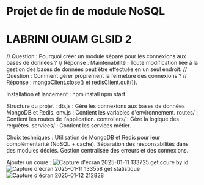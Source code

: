 # Projet de fin de module NoSQL
# LABRINI OUIAM GLSID 2
// Question : Pourquoi créer un module séparé pour les connexions aux bases de données ?
// Réponse : Maintenabilité : Toute modification liée à la gestion des bases de données peut être effectuée en un seul endroit.
// Question : Comment gérer proprement la fermeture des connexions ?
// Réponse : mongoClient.close() et redisClient.quit()).


Installation et lancement  : 
npm install
npm start 

Structure du projet :
db.js : Gère les connexions aux bases de données MongoDB et Redis.
env.js : Contient les variables d'environnement.
routes/ : Contient les routes de l'application.
controllers/ : Gère la logique des requêtes.
services/ : Contient les services métier.

Choix techniques :
Utilisation de MongoDB et Redis pour leur complémentarité (NoSQL + cache).
Séparation des responsabilités dans des modules dédiés.
Gestion centralisée des erreurs et des connexions.

Ajouter un coure : 
![Capture d'écran 2025-01-11 133725](https://github.com/user-attachments/assets/b8175d7b-a5bc-4eca-89c6-a40ca1fcaa6a)
get coure by id 
![Capture d'écran 2025-01-11 133558](https://github.com/user-attachments/assets/1ce7349b-5957-4e0f-85c5-4c1b8207f83a)
get statistique
![Capture d'écran 2025-01-12 212828](https://github.com/user-attachments/assets/579404cc-7018-4f0c-a861-2c9457f7c426)
